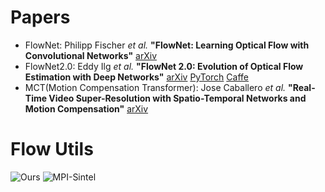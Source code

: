 # Papers

- FlowNet: Philipp Fischer *et al.* **"FlowNet: Learning Optical Flow with Convolutional Networks"** [arXiv](https://arxiv.org/abs/1504.06852)
- FlowNet2.0: Eddy Ilg *et al.* **"FlowNet 2.0: Evolution of Optical Flow Estimation with Deep Networks"** [arXiv](https://arxiv.org/abs/1612.01925) [PyTorch](https://github.com/NVIDIA/flownet2-pytorch) [Caffe](https://github.com/lmb-freiburg/flownet2)
- MCT(Motion Compensation Transformer): Jose Caballero *et al.* **"Real-Time Video Super-Resolution with Spatio-Temporal Networks and Motion Compensation"** [arXiv](https://arxiv.org/abs/1611.05250)



# Flow Utils
![Ours](image/ours.png)
![MPI-Sintel](image/mpi-sintel.png)
